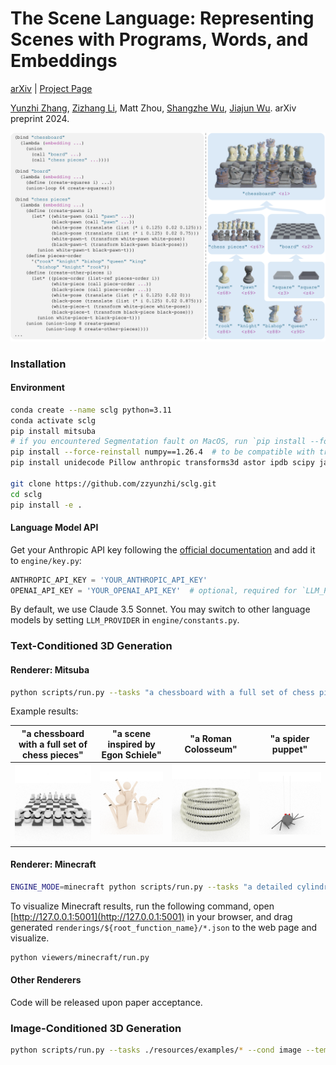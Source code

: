 # The Scene Language: Representing Scenes with Programs, Words, and Embeddings

[arXiv](https://arxiv.org/abs/2410.16770) | [Project Page](https://ai.stanford.edu/~yzzhang/projects/scene-language/)

[Yunzhi Zhang](https://cs.stanford.edu/~yzzhang), [Zizhang Li](https://kyleleey.github.io/), Matt Zhou, [Shangzhe Wu](https://elliottwu.com/), [Jiajun Wu](https://jiajunwu.com/). arXiv preprint 2024.

![teaser](resources/assets/representation.png)

### Installation

#### Environment

```bash
conda create --name sclg python=3.11
conda activate sclg
pip install mitsuba 
# if you encountered Segmentation fault on MacOS, run `pip install --force-reinstall mitsuba==3.5.1`
pip install --force-reinstall numpy==1.26.4  # to be compatible with transforms3d
pip install unidecode Pillow anthropic transforms3d astor ipdb scipy jaxtyping imageio

git clone https://github.com/zzyunzhi/sclg.git
cd sclg
pip install -e .
```

#### Language Model API
Get your Anthropic API key following the [official documentation](https://docs.anthropic.com/en/api/getting-started#accessing-the-api)
and add it to `engine/key.py`:
```python
ANTHROPIC_API_KEY = 'YOUR_ANTHROPIC_API_KEY'
OPENAI_API_KEY = 'YOUR_OPENAI_API_KEY'  # optional, required for `LLM_PROVIDER='gpt'`
```
By default, we use Claude 3.5 Sonnet. You may switch to other language models by setting `LLM_PROVIDER` in `engine/constants.py`.


### Text-Conditioned 3D Generation

#### Renderer: Mitsuba

```bash
python scripts/run.py --tasks "a chessboard with a full set of chess pieces" 
```

Example results:

| "a chessboard with a full set of chess pieces" | "a scene inspired by Egon Schiele" | "a Roman Colosseum" | "a spider puppet"
|:---:|:---:|:---:|:---:|
| ![chessboard](resources/results/mitsuba/a_chessboard_with_a_full_set_of_chess_pieces_f44954b0-838f-5dd5-8379-2f0edff77400/1/renderings/exposed_chessboard_with_pieces_rover_background_rendering_traj.gif) | ![Schiele](resources/results/mitsuba/a_scene_inspired_by_Egon_Schiele_72beffd6-1531-5700-894f-f86bb06b7b30/0/renderings/exposed_schiele_composition_rover_background_rendering_traj.gif) | ![colosseum](resources/results/mitsuba/Roman_Colosseum_2640d6cf-75e7-5440-b4c4-e072884ef6b3/3/renderings/exposed_roman_colosseum_rover_background_rendering_traj.gif) | ![spider](resources/results/mitsuba/a_spider_puppet_24f4f0f9-7b54-5eac-a54f-1cd06d97a043/0/renderings/exposed_spider_puppet_rover_background_rendering_traj.gif) |

#### Renderer: Minecraft

```bash
ENGINE_MODE=minecraft python scripts/run.py --tasks "a detailed cylindrical medieval tower"
```

To visualize Minecraft results, run the following command, open [http://127.0.0.1:5001](http://127.0.0.1:5001) in your browser, and drag generated `renderings/${root_function_name}/*.json` to the web page and visualize.
```bash
python viewers/minecraft/run.py
```

#### Other Renderers
Code will be released upon paper acceptance.


### Image-Conditioned 3D Generation
```bash
python scripts/run.py --tasks ./resources/examples/* --cond image --temperature 0.8
```
